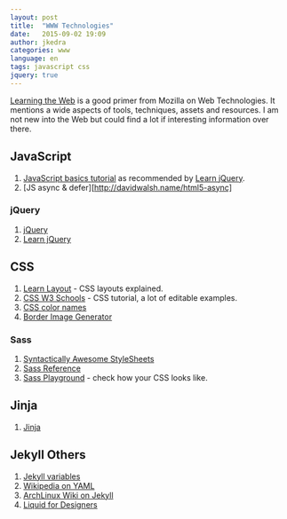 ```yaml
---
layout: post
title:  "WWW Technologies"
date:   2015-09-02 19:09
author: jkedra
categories: www
language: en
tags: javascript css
jquery: true
---
```


[Learning the Web][ltw] is a good primer from Mozilla on Web Technologies.
It mentions a wide aspects of tools, techniques, assets and resources.
I am not new into the Web but could find a lot if interesting information
over there.

## JavaScript

1. [JavaScript basics tutorial](js-basics) as recommended by [Learn jQuery][jql].
2. [JS async & defer][http://davidwalsh.name/html5-async]

### jQuery
1. [jQuery]
2. [Learn jQuery][jql]

## CSS
1. [Learn Layout](http://learnlayout.com/) - CSS layouts explained.
2. [CSS W3 Schools][csslrn1] - CSS tutorial, a lot of editable examples.
3. [CSS color names][csscol1]
4. [Border Image Generator](http://border-image.com)

### Sass
1. [Syntactically Awesome StyleSheets][Sass]
2. [Sass Reference][sassref]
3. [Sass Playground](saasmeister.com) - check how your CSS looks like.


## Jinja
1. [Jinja]

## Jekyll Others
1. [Jekyll variables](http://jekyllrb.com/docs/variables/)
2. [Wikipedia on YAML](https://en.wikipedia.org/wiki/YAML)
3. [ArchLinux Wiki on Jekyll](https://wiki.archlinux.org/index.php/Jekyll)
2. [Liquid for Designers](https://github.com/Shopify/liquid/wiki/Liquid-for-Designers)

[csslrn1]:     http://www.w3schools.com/css/
[cssref1]:     http://www.w3schools.com/cssref/
[csscol1]:     http://www.w3schools.com/cssref/css_colornames.asp
[ltw]:         https://developer.mozilla.org/en-US/Learn
[js-basics]:   https://developer.mozilla.org/en-US/Learn/Getting_started_with_the_web/JavaScript_basics
[jquery]:      https://jquery.com/
[jql]:         http://learn.jquery.com/
[jinja]:       http://jinja.pocoo.org/
[jekyll]:      http://jekyllrb.com
[jekyll-gh]:   https://github.com/jekyll/jekyll
[jekyll-help]: https://github.com/jekyll/jekyll-help
[liquid]:      http://liquidmarkup.org/
[textile]:     http://redcloth.org/textile
[md]:          http://daringfireball.net/projects/markdown/
[sass]:        http://sass-lang.com/guide
[sassref]:     http://sass-lang.com/documentation/file.SASS_REFERENCE.html
